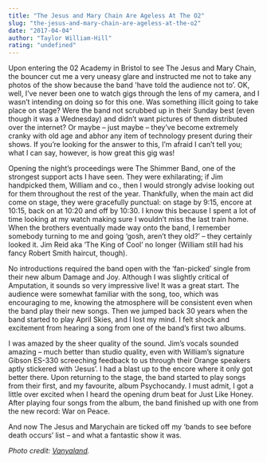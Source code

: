 ```yaml
---
title: "The Jesus and Mary Chain Are Ageless At The O2"
slug: "the-jesus-and-mary-chain-are-ageless-at-the-o2"
date: "2017-04-04"
author: "Taylor William-Hill"
rating: "undefined"
---
```


Upon entering the 02 Academy in Bristol to see The Jesus and Mary Chain, the bouncer cut me a very uneasy glare and instructed me not to take any photos of the show because the band 'have told the audience not to’. OK, well, I’ve never been one to watch gigs through the lens of my camera, and I wasn’t intending on doing so for this one. Was something illicit going to take place on stage? Were the band not scrubbed up in their Sunday best (even though it was a Wednesday) and didn’t want pictures of them distributed over the internet? Or maybe – just maybe – they’ve become extremely cranky with old age and abhor any item of technology present during their shows. If you’re looking for the answer to this, I’m afraid I can’t tell you; what I can say, however, is how great this gig was!

Opening the night’s proceedings were The Shimmer Band, one of the strongest support acts I have seen. They were exhilarating; if Jim handpicked them, William and co., then I would strongly advise looking out for them throughout the rest of the year. Thankfully, when the main act did come on stage, they were gracefully punctual: on stage by 9:15, encore at 10:15, back on at 10:20 and off by 10:30. I know this because I spent a lot of time looking at my watch making sure I wouldn’t miss the last train home. When the brothers eventually made way onto the band, I remember somebody turning to me and going ‘gosh, aren’t they old?’ – they certainly looked it. Jim Reid aka ‘The King of Cool’ no longer (William still had his fancy Robert Smith haircut, though).

No introductions required the band open with the ‘fan-picked’ single from their new album Damage and Joy. Although I was slightly critical of Amputation, it sounds so very impressive live! It was a great start. The audience were somewhat familiar with the song, too, which was encouraging to me, knowing the atmosphere will be consistent even when the band play their new songs. Then we jumped back 30 years when the band started to play April Skies, and I lost my mind. I felt shock and excitement from hearing a song from one of the band’s first two albums.

I was amazed by the sheer quality of the sound. Jim’s vocals sounded amazing – much better than studio quality, even with William’s signature Gibson ES-330 screeching feedback to us through their Orange speakers aptly stickered with ‘Jesus’. I had a blast up to the encore where it only got better there. Upon returning to the stage, the band started to play songs from their first, and my favourite, album Psychocandy. I must admit, I got a little over excited when I heard the opening drum beat for Just Like Honey. After playing four songs from the album, the band finished up with one from the new record: War on Peace.

And now The Jesus and Marychain are ticked off my ‘bands to see before death occurs’ list – and what a fantastic show it was.

_Photo credit: [Vanyaland](http://www.vanyaland.com/2016/12/08/head-listen-new-jesus-mary-chain-track-amputation/)._
